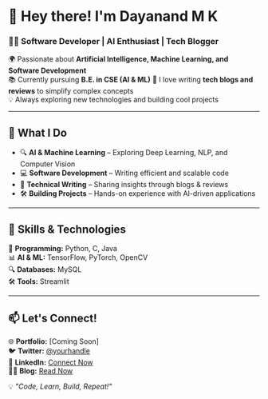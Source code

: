 # 👋 Hey there! I'm **Dayanand M K**  

### 🧑‍💻 Software Developer | AI Enthusiast | Tech Blogger  

🌍 Passionate about **Artificial Intelligence, Machine Learning, and Software Development**  
📚 Currently pursuing **B.E. in CSE (AI & ML)** 
📝 I love writing **tech blogs and reviews** to simplify complex concepts  
💡 Always exploring new technologies and building cool projects  

---

## 🚀 What I Do  

- 🔍 **AI & Machine Learning** – Exploring Deep Learning, NLP, and Computer Vision  
- 💻 **Software Development** – Writing efficient and scalable code  
- 📖 **Technical Writing** – Sharing insights through blogs & reviews  
- 🛠️ **Building Projects** – Hands-on experience with AI-driven applications  

---

## 🌟 Skills & Technologies  

🚀 **Programming:** Python, C, Java  
📊 **AI & ML:** TensorFlow, PyTorch, OpenCV  
🔍 **Databases:** MySQL  
🛠️ **Tools:** Streamlit  

---

## 📫 Let's Connect!  

🌐 **Portfolio:** [Coming Soon]  
🐦 **Twitter:** [@yourhandle](https://twitter.com/)  
💼 **LinkedIn:** [Connect Now](www.linkedin.com/in/dayanand-mk)  
✍🏻 **Blog:** [Read Now](https://tech-terminus.blogspot.com/)  

💡 _"Code, Learn, Build, Repeat!"_  


<!---
Dayanand-MK/Dayanand-MK is a ✨ special ✨ repository because its `README.md` (this file) appears on your GitHub profile.
You can click the Preview link to take a look at your changes.
--->
